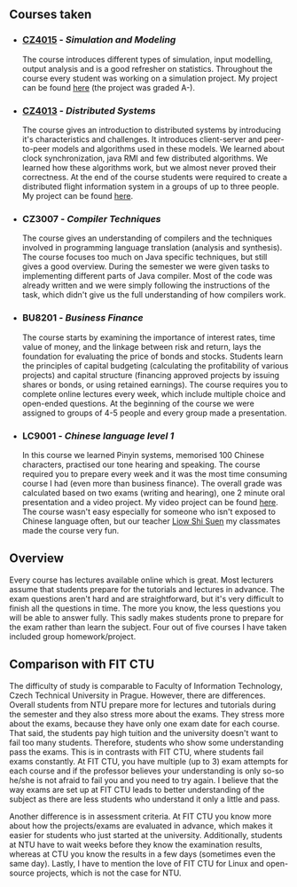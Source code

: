 ## Courses taken
* ### [CZ4015](/NTU/CZ4015) - _Simulation and Modeling_
  The course introduces different types of simulation, input modelling, output analysis and is a good refresher on statistics. Throughout the course every student was working on a simulation project. My project can be found [here](/NTU/CZ4015) (the project was graded A-). 


* ### [CZ4013](/NTU/CZ4013) - _Distributed Systems_
  The course gives an introduction to distributed systems by introducing it's characteristics and challenges. It introduces client-server and peer-to-peer models and algorithms used in these models. We learned about clock synchronization, java RMI and few distributed algorithms.  We learned how these algorithms work, but we almost never proved their correctness. At the end of the course students were required to create a distributed flight information system in a groups of up to three people. My project can be found [here](/NTU/CZ4013).  


* ### CZ3007 - _Compiler Techniques_
  The course gives an understanding of compilers and the techniques involved in programming language translation (analysis and synthesis). The course focuses too much on Java specific techniques, but still gives a good overview. During the semester we were given tasks to implementing different parts of Java compiler. Most of the code was already written and we were simply following the instructions of the task, which didn't give us the full understanding of how compilers work.


* ### BU8201 - _Business Finance_
  The course starts by examining the importance of interest rates, time value of money, and the linkage between risk and return, lays the foundation for evaluating the price of bonds and stocks. Students learn the principles of capital budgeting (calculating the profitability of various projects) and capital structure (financing approved projects by issuing shares or bonds, or using retained earnings). The course requires you to complete online lectures every week, which include multiple choice and open-ended questions. At the beginning of the course we were assigned to groups of 4-5 people and every group made a presentation.


* ### LC9001 - _Chinese language level 1_
  In this course we learned Pinyin systems, memorised 100 Chinese characters, practised our tone hearing and speaking. The course required you to prepare every week and it was the most time consuming course I had (even more than business finance). The overall grade was calculated based on two exams (writing and hearing), one 2 minute oral presentation and a video project. My video project can be found [here](https://www.youtube.com/watch?v=VCujaYY6SyI). The course wasn't easy especially for someone who isn't exposed to Chinese language often, but our teacher [Liow Shi Suen](https://www.imdb.com/name/nm2276206/) my classmates made the course very fun.

## Overview
Every course has lectures available online which is great. Most lecturers assume that students prepare for the tutorials and lectures in advance. The exam questions aren't hard and are straightforward, but it's very difficult to finish all the questions in time. The more you know, the less questions you will be able to answer fully. This sadly makes students prone to prepare for the exam rather than learn the subject. Four out of five courses I have taken included group homework/project.

## Comparison with FIT CTU 
The difficulty of study is comparable to Faculty of Information Technology, Czech Technical University in Prague. However, there are differences. Overall students from NTU prepare more for lectures and tutorials during the semester and they also stress more about the exams. They stress more about the exams, because they have only one exam date for each course. That said, the students pay high tuition and the university doesn't want to fail too many students. Therefore, students who show some understanding pass the exams. This is in contrasts with FIT CTU, where students fail exams constantly. At FIT CTU, you have multiple (up to 3) exam attempts for each course and if the professor believes your understanding is only so-so he/she is not afraid to fail you and you need to try again. I believe that the way exams are set up at FIT CTU leads to better understanding of the subject as there are less students who understand it only a little and pass.

Another difference is in assessment criteria. At FIT CTU you know more about how the projects/exams are evaluated in advance, which makes it easier for students who just started at the university. Additionally, students at NTU have to wait weeks before they know the examination results, whereas at CTU you know the results in a few days (sometimes even the same day). Lastly, I have to mention the love of FIT CTU for Linux and open-source projects, which is not the case for NTU.
